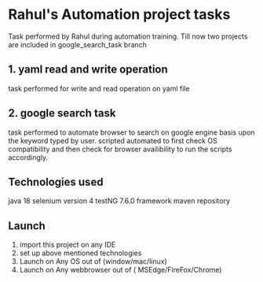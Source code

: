 # Rahul's Automation project tasks
Task performed by Rahul during automation training. 
Till now two projects are included in google_search_task branch

## 1. yaml read and write operation
task performed for write and read operation on yaml file
## 2. google search task
task performed to automate browser to search on google engine basis upon the keyword typed by user.
scripted automated to first check OS compatibility and then check for browser availibility to run the scripts accordingly.

## Technologies used
java 18
selenium version 4
testNG 7.6.0 framework
maven repository

## Launch
1. import this project on any IDE
2. set up above mentioned technologies
3. Launch on Any OS out of (window/mac/linux)
4. Launch on Any webbrowser out of ( MSEdge/FireFox/Chrome)

